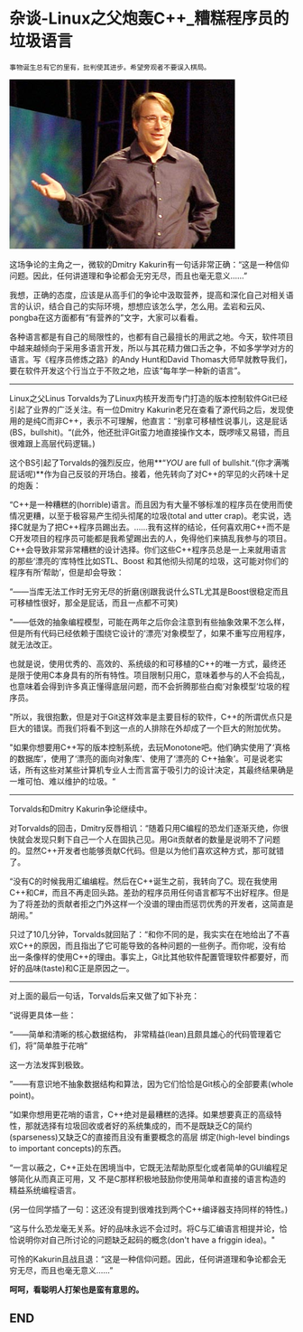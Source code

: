 # 杂谈-Linux之父炮轰C++_糟糕程序员的垃圾语言

```
事物诞生总有它的里有，批判使其进步。希望旁观者不要误入棋局。
```


![1533779559473.png](image/1533779559473.png)



这场争论的主角之一，微软的Dmitry Kakurin有一句话非常正确：“这是一种信仰问题。因此，任何讲道理和争论都会无穷无尽，而且也毫无意义……”

我想，正确的态度，应该是从高手们的争论中汲取营养，提高和深化自己对相关语言的认识，结合自己的实际环境，想想应该怎么学，怎么用。孟岩和云风、 pongba在这方面都有“有营养的”文字，大家可以看看。

各种语言都是有自己的局限性的，也都有自己最擅长的用武之地。今天，软件项目中越来越倾向于采用多语言开发，所以与其花精力做口舌之争，不如多学学对方的语言。写《程序员修炼之路》的Andy Hunt和David Thomas大师早就教导我们，要在软件开发这个行当立于不败之地，应该“每年学一种新的语言”。

---

Linux之父Linus Torvalds为了Linux内核开发而专门打造的版本控制软件Git已经引起了业界的广泛关注。有一位Dmitry Kakurin老兄在查看了源代码之后，发现使用的是纯C而非C++，表示不可理解，他直言：“别拿可移植性说事儿，这是屁话 (BS，bullshit)。“(此外，他还批评Git蛮力地直接操作文本，既啰嗦又易错，而且很难跟上高层代码逻辑。)

这个BS引起了Torvalds的强烈反应，他用**“*YOU* are full of bullshit.“(你才满嘴屁话呢)**作为自己反驳的开场白。接着，他先转向了对C++的罕见的火药味十足的炮轰：


“C++是一种糟糕的(horrible)语言。而且因为有大量不够标准的程序员在使用而使情况更糟，以至于极容易产生彻头彻尾的垃圾(total and utter crap)。老实说，选择C就是为了把C++程序员踢出去。……我有这样的结论，任何喜欢用C++而不是C开发项目的程序员可能都是我希望踢出去的人，免得他们来搞乱我参与的项目。C++会导致非常非常糟糕的设计选择。你们这些C++程序员总是一上来就用语言的那些‘漂亮的’库特性比如STL、Boost 和其他彻头彻尾的垃圾，这可能对你们的程序有所‘帮助’，但是却会导致：

“——当库无法工作时无穷无尽的折磨(别跟我说什么STL尤其是Boost很稳定而且可移植性很好，那全是屁话，而且一点都不可笑)

"——低效的抽象编程模型，可能在两年之后你会注意到有些抽象效果不怎么样，但是所有代码已经依赖于围绕它设计的‘漂亮’对象模型了，如果不重写应用程序，就无法改正。

也就是说，使用优秀的、高效的、系统级的和可移植的C++的唯一方式，最终还是限于使用C本身具有的所有特性。项目限制只用C，意味着参与的人不会捣乱，也意味着会得到许多真正懂得底层问题，而不会折腾那些白痴‘对象模型’垃圾的程序员。

"所以，我很抱歉，但是对于Git这样效率是主要目标的软件，C++的所谓优点只是巨大的错误。而我们将看不到这一点的人排除在外却成了一个巨大的附加优势。

"如果你想要用C++写的版本控制系统，去玩Monotone吧。他们确实使用了‘真格的数据库’，使用了‘漂亮的面向对象库’、使用了‘漂亮的 C++抽象’。可是说老实话，所有这些对某些计算机专业人士而言富于吸引力的设计决定，其最终结果确是一堆可怕、难以维护的垃圾。“

---

Torvalds和Dmitry Kakurin争论继续中。

对Torvalds的回击，Dmitry反唇相讥：“随着只用C编程的恐龙们逐渐灭绝，你很快就会发现只剩下自己一个人在固执己见。用Git贡献者的数量是说明不了问题的。显然C++开发者也能够贡献C代码。但是以为他们喜欢这种方式，那可就错了。

“没有C的时候我用汇编编程。然后在C++诞生之前，我转向了C。现在我使用C++和C#，而且不再走回头路。差劲的程序员用任何语言都写不出好程序。但是为了将差劲的贡献者拒之门外这样一个没谱的理由而惩罚优秀的开发者，这简直是胡闹。”

只过了10几分钟，Torvalds就回贴了：“和你不同的是，我实实在在地给出了不喜欢C++的原因，而且指出了它可能导致的各种问题的一些例子。而你呢，没有给出一条像样的使用C++的理由。事实上，Git比其他软件配置管理软件都要好，而好的品味(taste)和C正是原因之一。

---

对上面的最后一句话，Torvalds后来又做了如下补充：

”说得更具体一些：

“——简单和清晰的核心数据结构， 非常精益(lean)且颇具雄心的代码管理着它们，将”简单胜于花哨”

这一方法发挥到极致。

”——有意识地不抽象数据结构和算法，因为它们恰恰是Git核心的全部要素(whole point)。

”如果你想用更花哨的语言，C++绝对是最糟糕的选择。如果想要真正的高级特性，那就选择有垃圾回收或者好的系统集成的，而不是既缺乏C的简约(sparseness)又缺乏C的直接而且没有重要概念的高层 绑定(high-level bindings to important concepts)的东西。

“一言以蔽之，C++正处在困境当中，它既无法帮助原型化或者简单的GUI编程足够简化从而真正可用，又 不是C那样积极地鼓励你使用简单和直接的语言构造的精益系统编程语言。

(另一位同学插了一句：这还没有提到很难找到两个C++编译器支持同样的特性。)

“这与什么恐龙毫无关系。好的品味永远不会过时。将C与汇编语言相提并论，恰恰说明你对自己所讨论的问题缺乏起码的概念(don't have a friggin idea)。"

可怜的Kakurin且战且退：“这是一种信仰问题。因此，任何讲道理和争论都会无穷无尽，而且也毫无意义……”

**呵呵，看聪明人打架也是蛮有意思的。**


## END
